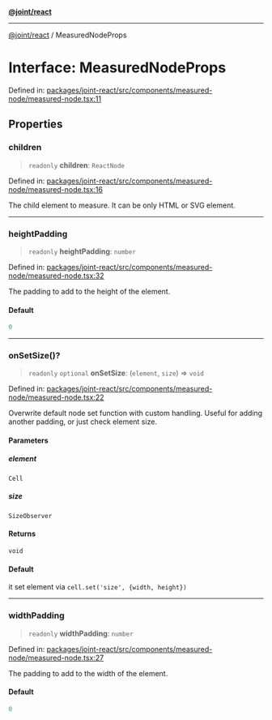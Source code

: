 [**@joint/react**](../README.md)

***

[@joint/react](../README.md) / MeasuredNodeProps

# Interface: MeasuredNodeProps

Defined in: [packages/joint-react/src/components/measured-node/measured-node.tsx:11](https://github.com/samuelgja/joint/blob/main/packages/joint-react/src/components/measured-node/measured-node.tsx#L11)

## Properties

### children

> `readonly` **children**: `ReactNode`

Defined in: [packages/joint-react/src/components/measured-node/measured-node.tsx:16](https://github.com/samuelgja/joint/blob/main/packages/joint-react/src/components/measured-node/measured-node.tsx#L16)

The child element to measure.
It can be only HTML or SVG element.

***

### heightPadding

> `readonly` **heightPadding**: `number`

Defined in: [packages/joint-react/src/components/measured-node/measured-node.tsx:32](https://github.com/samuelgja/joint/blob/main/packages/joint-react/src/components/measured-node/measured-node.tsx#L32)

The padding to add to the height of the element.

#### Default

```ts
0
```

***

### onSetSize()?

> `readonly` `optional` **onSetSize**: (`element`, `size`) => `void`

Defined in: [packages/joint-react/src/components/measured-node/measured-node.tsx:22](https://github.com/samuelgja/joint/blob/main/packages/joint-react/src/components/measured-node/measured-node.tsx#L22)

Overwrite default node set function with custom handling.
Useful for adding another padding, or just check element size.

#### Parameters

##### element

`Cell`

##### size

`SizeObserver`

#### Returns

`void`

#### Default

it set element via `cell.set('size', {width, height})`

***

### widthPadding

> `readonly` **widthPadding**: `number`

Defined in: [packages/joint-react/src/components/measured-node/measured-node.tsx:27](https://github.com/samuelgja/joint/blob/main/packages/joint-react/src/components/measured-node/measured-node.tsx#L27)

The padding to add to the width of the element.

#### Default

```ts
0
```
